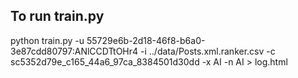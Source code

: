 ## To run train.py

   python train.py -u 55729e6b-2d18-46f8-b6a0-3e87cdd80797:ANlCCDTtOHr4 -i ../data/Posts.xml.ranker.csv -c sc5352d79e_c165_44a6_97ca_8384501d30dd -x AI -n AI > log.html

